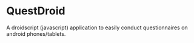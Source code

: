 # QuestDroid
A droidscript (javascript) application to easily conduct questionnaires on android phones/tablets.
